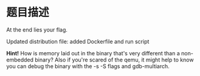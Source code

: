 # 题目描述

At the end lies your flag.

Updated distribution file: added Dockerfile and run script

**Hint!** How is memory laid out in the binary that's very different than a non-embedded binary? Also if you're scared of the qemu, it might help to know you can debug the binary with the -s -S flags and gdb-multiarch.